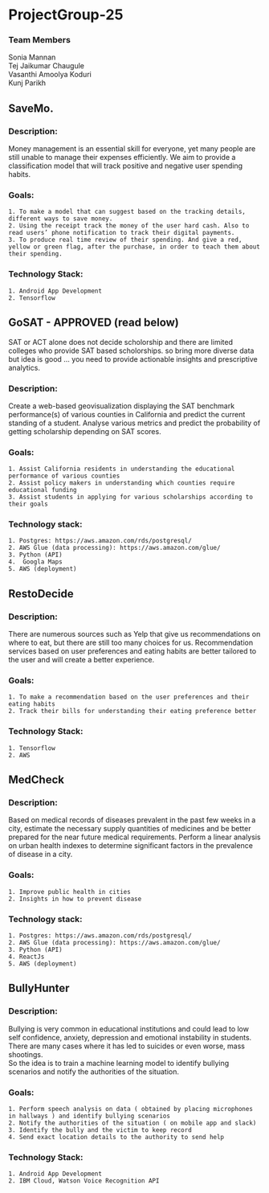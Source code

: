 # ProjectGroup-25


### Team Members
Sonia Mannan  
Tej Jaikumar Chaugule  
Vasanthi Amoolya Koduri  
Kunj Parikh  


## SaveMo.

### Description:  
Money management is an essential skill for everyone, yet many people are still unable to manage their expenses efficiently. We aim to provide a classification model that will track positive and negative user spending habits.  

### Goals:  
    1. To make a model that can suggest based on the tracking details, different ways to save money.  
    2. Using the receipt track the money of the user hard cash. Also to read users’ phone notification to track their digital payments.  
    3. To produce real time review of their spending. And give a red, yellow or green flag, after the purchase, in order to teach them about their spending.  

### Technology Stack:  
    1. Android App Development  
    2. Tensorflow  


## GoSAT - APPROVED (read below)
SAT or ACT alone does not decide scholorship and there are limited colleges who provide SAT based scholorships. so bring more diverse data but idea is good ... you need to provide actionable insights and prescriptive analytics. 

### Description:  
Create a web-based geovisualization displaying the SAT benchmark performance(s) of various counties in California and predict the current standing of a student. Analyse various metrics and predict the probability of getting scholarship depending on SAT scores.  

### Goals:  
    1. Assist California residents in understanding the educational performance of various counties  
    2. Assist policy makers in understanding which counties require educational funding  
    3. Assist students in applying for various scholarships according to their goals  

### Technology stack: 
    1. Postgres: https://aws.amazon.com/rds/postgresql/  
    2. AWS Glue (data processing): https://aws.amazon.com/glue/  
    3. Python (API)  
    4.  Googla Maps  
    5. AWS (deployment)  


## RestoDecide

### Description:  
There are numerous sources such as Yelp that give us recommendations on where to eat, but there are still too many choices for us. Recommendation services based on user preferences and eating habits are better tailored to the user and will create a better experience. 

### Goals: 
    1. To make a recommendation based on the user preferences and their eating habits  
    2. Track their bills for understanding their eating preference better  

### Technology Stack:  
    1. Tensorflow  
    2. AWS  

	
## MedCheck

### Description:  
Based on medical records of diseases prevalent in the past few weeks in a city, estimate the necessary supply quantities of medicines and be better prepared for the near future medical requirements. Perform a linear analysis on urban health indexes to determine significant factors in the prevalence of disease in a city.  

### Goals:  
    1. Improve public health in cities  
    2. Insights in how to prevent disease  
        
### Technology stack:  
    1. Postgres: https://aws.amazon.com/rds/postgresql/  
    2. AWS Glue (data processing): https://aws.amazon.com/glue/  
    3. Python (API)  
    4. ReactJs  
    5. AWS (deployment)  

  
## BullyHunter  

### Description:  
Bullying is very common in educational institutions and could lead to low self confidence, anxiety, depression and emotional instability in students. There are many cases where it has led to suicides or even worse, mass shootings.  
So the idea is to train a machine learning model to identify bullying scenarios and notify the authorities of the situation.  

### Goals:  
    1. Perform speech analysis on data ( obtained by placing microphones in hallways ) and identify bullying scenarios  
    2. Notify the authorities of the situation ( on mobile app and slack)  
    3. Identify the bully and the victim to keep record  
    4. Send exact location details to the authority to send help  

### Technology Stack:  
    1. Android App Development   
    2. IBM Cloud, Watson Voice Recognition API  

